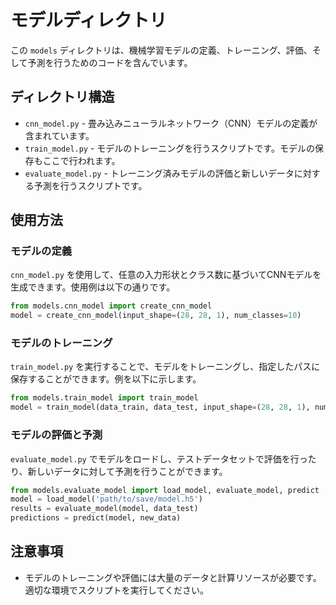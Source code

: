 # モデルディレクトリ

この `models` ディレクトリは、機械学習モデルの定義、トレーニング、評価、そして予測を行うためのコードを含んでいます。

## ディレクトリ構造

- `cnn_model.py` - 畳み込みニューラルネットワーク（CNN）モデルの定義が含まれています。
- `train_model.py` - モデルのトレーニングを行うスクリプトです。モデルの保存もここで行われます。
- `evaluate_model.py` - トレーニング済みモデルの評価と新しいデータに対する予測を行うスクリプトです。

## 使用方法

### モデルの定義
`cnn_model.py` を使用して、任意の入力形状とクラス数に基づいてCNNモデルを生成できます。使用例は以下の通りです。

```python
from models.cnn_model import create_cnn_model
model = create_cnn_model(input_shape=(28, 28, 1), num_classes=10)
```

### モデルのトレーニング
`train_model.py` を実行することで、モデルをトレーニングし、指定したパスに保存することができます。例を以下に示します。

```python
from models.train_model import train_model
model = train_model(data_train, data_test, input_shape=(28, 28, 1), num_classes=10)
```

### モデルの評価と予測
`evaluate_model.py` でモデルをロードし、テストデータセットで評価を行ったり、新しいデータに対して予測を行うことができます。

```python
from models.evaluate_model import load_model, evaluate_model, predict
model = load_model('path/to/save/model.h5')
results = evaluate_model(model, data_test)
predictions = predict(model, new_data)
```

## 注意事項
- モデルのトレーニングや評価には大量のデータと計算リソースが必要です。適切な環境でスクリプトを実行してください。